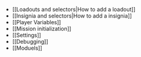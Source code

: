 * [[Loadouts and selectors|How to add a loadout]] 
* [[Insignia and selectors|How to add a insignia]]
* [[Player Variables]]
* [[Mission initialization]]
* [[Settings]]
* [[Debugging]]
* [[Moduels]]